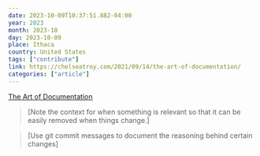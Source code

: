 ```yaml
---
date: 2023-10-09T10:37:51.882-04:00
year: 2023
month: 2023-10
day: 2023-10-09
place: Ithaca
country: United States
tags: ["contribute"]
link: https://chelseatroy.com/2021/09/14/the-art-of-documentation/
categories: ["article"]
---
```

[The Art of Documentation](https://chelseatroy.com/2021/09/14/the-art-of-documentation/)

> [Note the context for when something is relevant so that it can be easily removed when things change.]

> [Use git commit messages to document the reasoning behind certain changes]
